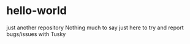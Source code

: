 # hello-world
just another repository
Nothing much to say just here to try and report bugs/issues with Tusky

